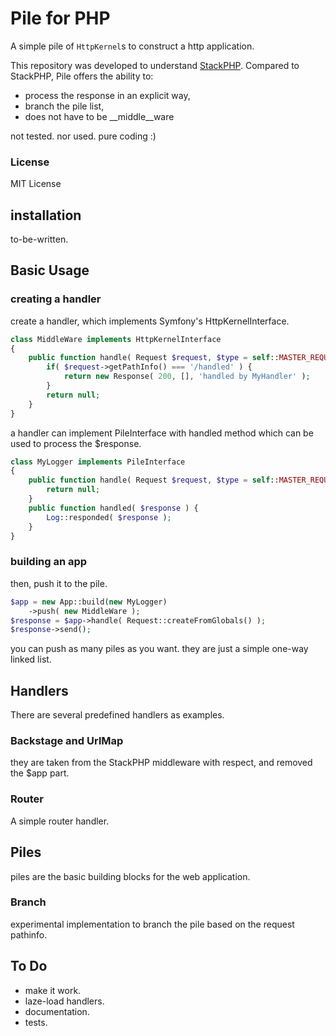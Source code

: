 Pile for PHP
============

A simple pile of ```HttpKernel```s to construct a http application.

This repository was developed to understand [StackPHP](http://stackphp.com/).
Compared to StackPHP, Pile offers the ability to:

*   process the response in an explicit way,
*   branch the pile list,
*   does not have to be __middle__ware

not tested. nor used. pure coding :)


### License

MIT License


installation
------------

to-be-written.


Basic Usage
-----------

### creating a handler

create a handler, which implements Symfony's HttpKernelInterface.

```php
class MiddleWare implements HttpKernelInterface
{
    public function handle( Request $request, $type = self::MASTER_REQUEST, $catch = true ) {
        if( $request->getPathInfo() === '/handled' ) {
            return new Response( 200, [], 'handled by MyHandler' );
        }
        return null;
    }
}
```

a handler can implement PileInterface with handled method
 which can be used to process the $response.

```php
class MyLogger implements PileInterface
{
    public function handle( Request $request, $type = self::MASTER_REQUEST, $catch = true ) {
        return null;
    }
    public function handled( $response ) {
        Log::responded( $response );
    }
}
```

### building an app

then, push it to the pile.

```php
$app = new App::build(new MyLogger)
    ->push( new MiddleWare );
$response = $app->handle( Request::createFromGlobals() );
$response->send();
```

you can push as many piles as you want.
 they are just a simple one-way linked list.



Handlers
-----------

There are several predefined handlers as examples.

### Backstage and UrlMap

they are taken from the StackPHP middleware with respect, 
and removed the $app part. 

### Router

A simple router handler. 


Piles
-----

piles are the basic building blocks for the web application. 

### Branch 

experimental implementation to branch the pile based on the 
request pathinfo. 


To Do
-----

*   make it work. 
*   laze-load handlers.
*   documentation.
*   tests.

